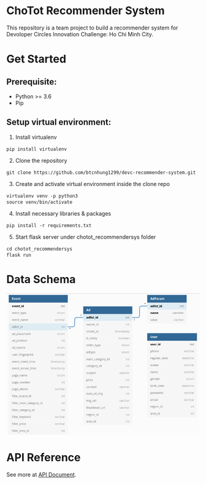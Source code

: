 # ChoTot Recommender System

This repository is a team project to build a recommender system for Devoloper Circles Innovation Challenge: Ho Chi Minh City.

# Get Started

## Prerequisite:
- Python >= 3.6
- Pip

## Setup virtual environment:
1. Install virtualenv 
```console
pip install virtualenv
```

2. Clone the repository
```console
git clone https://github.com/btcnhung1299/devc-recommender-system.git
```

3. Create and activate virtual environment inside the clone repo
```console
virtualenv venv -p python3
source venv/bin/activate
```

4. Install necessary libraries & packages
```console
pip install -r requirements.txt
```

5. Start flask server under chotot_recommendersys folder

```console
cd chotot_recommendersys
flask run
```

# Data Schema
<p align="center"><img src="./database/db_schema.png" width="600"></p>

# API Reference
See more at [API Document](./api_reference.md).

